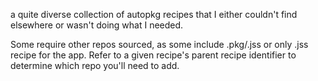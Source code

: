 a quite diverse collection of autopkg recipes that I either couldn't find elsewhere or wasn't doing what I needed.

Some require other repos sourced, as some include .pkg/.jss or only .jss recipe for the app.
Refer to a given recipe's parent recipe identifier to determine which repo you'll need to add. 
